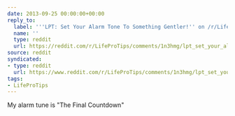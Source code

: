 ```yaml
---
date: 2013-09-25 00:00:00+00:00
reply_to:
  label: '''LPT: Set Your Alarm Tone To Something Gentler!'' on /r/LifeProTips'
  name: ''
  type: reddit
  url: https://reddit.com/r/LifeProTips/comments/1n3hmg/lpt_set_your_alarm_tone_to_something_gentler/
source: reddit
syndicated:
- type: reddit
  url: https://www.reddit.com/r/LifeProTips/comments/1n3hmg/lpt_set_your_alarm_tone_to_something_gentler/ccf4t7q/
tags:
- LifeProTips
---
```


My alarm tune is "The Final Countdown"